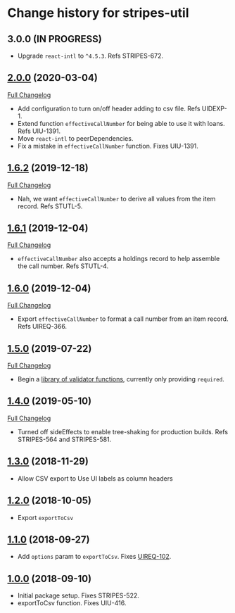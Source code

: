 # Change history for stripes-util

## 3.0.0 (IN PROGRESS)

* Upgrade `react-intl` to `^4.5.3`. Refs STRIPES-672.

## [2.0.0](https://github.com/folio-org/stripes-util/tree/v2.0.0) (2020-03-04)
[Full Changelog](https://github.com/folio-org/stripes-util/compare/v1.6.2...v2.0.0)

* Add configuration to turn on/off header adding to csv file. Refs UIDEXP-1.
* Extend function `effectiveCallNumber` for being able to use it with loans. Refs UIU-1391.
* Move `react-intl` to peerDependencies.
* Fix a mistake in `effectiveCallNumber` function. Fixes UIU-1391.

## [1.6.2](https://github.com/folio-org/stripes-util/tree/v1.6.2) (2019-12-18)
[Full Changelog](https://github.com/folio-org/stripes-util/compare/v1.6.1...v1.6.2)

* Nah, we want `effectiveCallNumber` to derive all values from the item record. Refs STUTL-5.

## [1.6.1](https://github.com/folio-org/stripes-util/tree/v1.6.1) (2019-12-04)
[Full Changelog](https://github.com/folio-org/stripes-util/compare/v1.6.0...v1.6.1)

* `effectiveCallNumber` also accepts a holdings record to help assemble the call number. Refs STUTL-4.

## [1.6.0](https://github.com/folio-org/stripes-util/tree/v1.6.0) (2019-12-04)
[Full Changelog](https://github.com/folio-org/stripes-util/compare/v1.5.0...v1.6.0)

* Export `effectiveCallNumber` to format a call number from an item record. Refs UIREQ-366.

## [1.5.0](https://github.com/folio-org/stripes-util/tree/v1.4.0) (2019-07-22)
[Full Changelog](https://github.com/folio-org/stripes-util/compare/v1.4.0...v1.5.0)

* Begin a [library of validator functions](validators), currently only providing `required`.

## [1.4.0](https://github.com/folio-org/stripes-util/tree/v1.4.0) (2019-05-10)
[Full Changelog](https://github.com/folio-org/stripes-util/compare/v1.3.0...v1.4.0)

* Turned off sideEffects to enable tree-shaking for production builds. Refs STRIPES-564 and STRIPES-581.

## [1.3.0](https://github.com/folio-org/stripes-util/tree/v1.3.0) (2018-11-29)

* Allow CSV export to Use UI labels as column headers

## [1.2.0](https://github.com/folio-org/stripes-util/tree/v1.2.0) (2018-10-05)

* Export `exportToCsv`

## [1.1.0](https://github.com/folio-org/stripes-util/tree/v1.1.0) (2018-09-27)

* Add `options` param to `exportToCsv`. Fixes [UIREQ-102](https://issues.folio.org/browse/UIREQ-102).

## [1.0.0](https://github.com/folio-org/stripes-util/tree/v1.0.0) (2018-09-10)

* Initial package setup. Fixes STRIPES-522.
* exportToCsv function. Fixes UIU-416.
